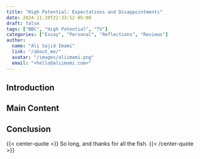 ```yaml
---
title: "High Potential: Expectations and Disappointments"
date: 2024-11-20T22:33:52-05:00
draft: false
tags: ["NBC", "High Potential", "TV"]
categories: ["Essay", "Personal", "Reflections", "Reviews"]
author:
  name: "Ali Sajid Imami"
  link: "/about_me/"
  avatar: "/images/aliimami.png"
  email: "<hello@aliimami.com>"
---
```


## Introduction

<!-- Write the introduction here -->

## Main Content

<!-- Write the main content here -->

## Conclusion

<!-- Write the conclusion here -->

{{< center-quote >}}
So long, and thanks for all the fish.
{{< /center-quote >}}
